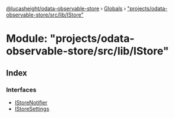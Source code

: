 [@lucasheight/odata-observable-store](../README.md) › [Globals](../globals.md) › ["projects/odata-observable-store/src/lib/IStore"](_projects_odata_observable_store_src_lib_istore_.md)

# Module: "projects/odata-observable-store/src/lib/IStore"

## Index

### Interfaces

* [IStoreNotifier](../interfaces/_projects_odata_observable_store_src_lib_istore_.istorenotifier.md)
* [IStoreSettings](../interfaces/_projects_odata_observable_store_src_lib_istore_.istoresettings.md)
